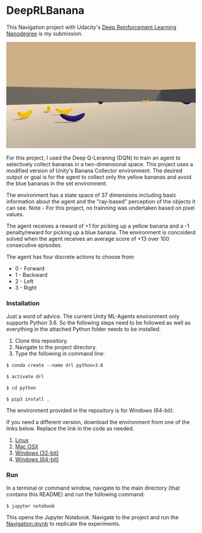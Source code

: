 # DeepRLBanana

This Navigation project with Udacity's [Deep Reinforcement Learning Nanodegree](https://www.udacity.com/course/deep-reinforcement-learning-nanodegree--nd893) is my submission. 

![bananas](bananas.gif)

For this project, I used the Deep Q-Leraning (DQN) to train an agent to selectively collect bananas in a two-dimensional space. This project uses a modified version of Unity's Banana Collector environment. The desired output or goal is for the agent to collect only the yellow bananas and avoid the blue bananas in the set environment.

The environment has a state space of 37 dimensions including basic information about the agent and the "ray-based" perception of the objects it can see. Note - For this project, no trainning was undertaken based on pixel values. 

The agent receives a reward of +1 for picking up a yellow banana and a -1 penalty/reward for picking up a blue banana. The environment is concsiderd solved when the agent receives an average score of +13 over 100 consecutive episodes. 

The agent has four discrete actions to choose from:
* 0 - Forward
* 1 - Backward
* 2 - Left
* 3 - Right

### Installation

Just a word of advice. The current Unity ML-Agents environment only supports Python 3.6. So the following steps need to be followed as well as everything in the attached Python folder needs to be installed.  

1. Clone this repository.
2. Navigate to the project directory.
3. Type the following in command line:

```shell
$ conda create --name drl python=3.6
```
 
```shell
$ activate drl
```
 
```shell
$ cd python
```
 
```shell
$ pip3 install .
```

The environment provided in the repository is for Windows (64-bit).

If you need a different version, download the environment from one of the links below. Replace the link in the code as needed.

1. [Linux](https://s3-us-west-1.amazonaws.com/udacity-drlnd/P1/Banana/Banana_Linux.zip)
2. [Mac OSX](https://s3-us-west-1.amazonaws.com/udacity-drlnd/P1/Banana/Banana.app.zip)
3. [Windows (32-bit)](https://s3-us-west-1.amazonaws.com/udacity-drlnd/P1/Banana/Banana_Windows_x86.zip)  
4. [Windows (64-bit)](https://s3-us-west-1.amazonaws.com/udacity-drlnd/P1/Banana/Banana_Windows_x86_64.zip)


### Run

In a terminal or command window, navigate to the main directory (that contains this README) and run the following command:

```shell
$ jupyter notebook
```
This opens the Jupyter Notebook. Navigate to the project and run the [Navigation.ipynb](https://github.com/avpresbitero/deep-rl-banana/blob/master/navigation.ipynb) to replicate the experiments.